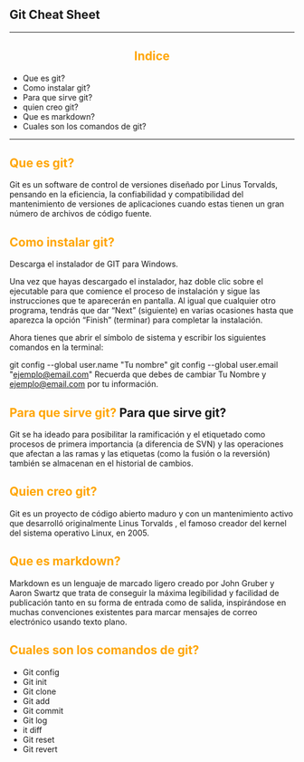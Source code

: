 ## Git Cheat Sheet
<hr>

 ## <center> <span style="color:orange">Indice</span>   

- Que es git?
- Como instalar git?
- Para que sirve git?
- quien creo git?
- Que es markdown?
- Cuales son los comandos de git?

<hr>

## <span style="color:orange">Que es git?</span>  

Git es un software de control de versiones diseñado por Linus Torvalds, pensando en la eficiencia, la confiabilidad y compatibilidad del mantenimiento de versiones de aplicaciones cuando estas tienen un gran número de archivos de código fuente.

##  <span style="color:orange">Como instalar git?</span>   
Descarga el instalador de GIT para Windows.

Una vez que hayas descargado el instalador, haz doble clic sobre el ejecutable para que comience el proceso de instalación y sigue las instrucciones que te aparecerán en pantalla. Al igual que cualquier otro programa, tendrás que dar “Next” (siguiente) en varias ocasiones hasta que aparezca la opción “Finish” (terminar) para completar la instalación.

Ahora tienes que abrir el símbolo de sistema y escribir los siguientes comandos en la terminal:

git config --global user.name "Tu nombre"
git config --global user.email "ejemplo@email.com"
Recuerda que debes de cambiar Tu Nombre y ejemplo@email.com por tu información.

##  <span style="color:orange">Para que sirve git?</span>   Para que sirve git?
Git se ha ideado para posibilitar la ramificación y el etiquetado como procesos de primera importancia (a diferencia de SVN) y las operaciones que afectan a las ramas y las etiquetas (como la fusión o la reversión) también se almacenan en el historial de cambios.

## <span style="color:orange">Quien creo git?</span>  
Git es un proyecto de código abierto maduro y con un mantenimiento activo que desarrolló originalmente Linus Torvalds , el famoso creador del kernel del sistema operativo Linux, en 2005.

## <span style="color:orange">Que es markdown?</span>  
Markdown es un lenguaje de marcado ligero creado por John Gruber y Aaron Swartz que trata de conseguir la máxima legibilidad y facilidad de publicación tanto en su forma de entrada como de salida, inspirándose en muchas convenciones existentes para marcar mensajes de correo electrónico usando texto plano.

## <span style="color:orange">Cuales son los comandos de git?</span>  
- Git config
- Git init
- Git clone
- Git add
- Git commit
- Git log
- it diff
- Git reset
- Git revert